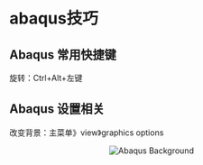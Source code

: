 # abaqus技巧

## Abaqus 常用快捷键
旋转：Ctrl+Alt+左键

## Abaqus 设置相关
改变背景：主菜单》view》graphics options
<div align=center>
 
![Abaqus Background](https://github.com/youshenfan/abaqus-/blob/master/pics/abaqus-background.PNG)
 <div>
